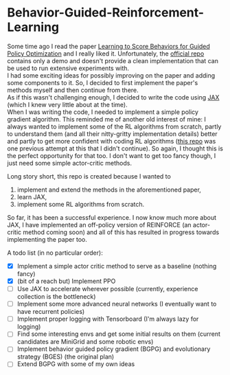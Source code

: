 # Behavior-Guided-Reinforcement-Learning

Some time ago I read the paper [Learning to Score Behaviors for Guided Policy Optimization](https://arxiv.org/abs/1906.04349) and I really liked it. Unfortunately, the [official repo](https://github.com/behaviorguidedRL/BGRL) contains only a demo and doesn't provide a clean implementation that can be used to run extensive experiments with.  
I had some exciting ideas for possibly improving on the paper and adding some components to it. So, I decided to first implement the paper's methods myself and then continue from there.  
As if this wasn't challenging enough, I decided to write the code using [JAX](https://github.com/google/jax) (which I knew very little about at the time).  
When I was writing the code, I needed to implement a simple policy gradient algorithm. This reminded me of another old interest of mine: I always wanted to implement some of the RL algorithms from scratch, partly to understand them (and all their nitty-gritty implementation details) better and partly to get more confident with coding RL algorithms ([this repo](https://github.com/conflictednerd/Minesweeper-AI) was one previous attempt at this that I didn't continue). So again, I thought this is the perfect opportunity for that too. I don't want to get too fancy though, I just need some simple actor-critic methods.  

Long story short, this repo is created because I wanted to
1. implement and extend the methods in the aforementioned paper,
2. learn JAX,
3. implement some RL algorithms from scratch.

So far, it has been a successful experience. I now know much more about JAX, I have implemented an off-policy version of REINFORCE (an actor-critic method coming soon) and all of this has resulted in progress towards implementing the paper too.

A todo list (in no particular order):
- [x]  Implement a simple actor critic method to serve as a baseline (nothing fancy)
- [x]  (bit of a reach but) Implement PPO
- [ ]  Use JAX to accelerate wherever possible (currently, experience collection is the bottleneck)
- [ ]  Implement some more advanced neural networks (I eventually want to have recurrent policies)
- [ ]  Implement proper logging with Tensorboard (I'm always lazy for logging)
- [ ]  Find some interesting envs and get some initial results on them (current candidates are MiniGrid and some robotic envs)
- [ ]  Implement behavior guided policy gradient (BGPG) and evolutionary strategy (BGES) (the original plan)
- [ ]  Extend BGPG with some of my own ideas
